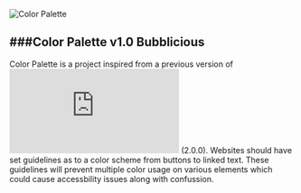 ![Color Palette](https://raw.github.com/courtney-jordan/color-palette/master/images/color-palette.png "Color Palette version 1.0 Bubblicious")

###Color Palette v1.0 Bubblicious
---
Color Palette is a project inspired from a previous version of ![Twitter Bootstrap](http://bootstrapdocs.com/v2.0.0/docs/less.html#variables "Twitter Bootstrapp 2.0.0") (2.0.0). Websites should have set guidelines as to a color scheme from buttons to linked text. These guidelines will prevent multiple color usage on various elements which could cause accessbility issues along with confussion. 